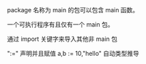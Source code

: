 package 名称为 main 的包可以包含 main 函数。

一个可执行程序有且仅有一个 main 包。

通过 import 关键字来导入其他非 main 包

":=" 声明并且赋值
a,b := 10,"hello" 自动类型推导

